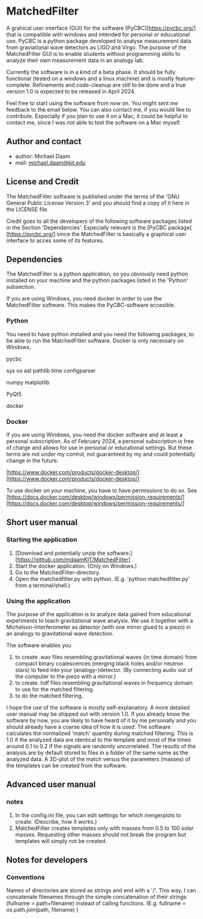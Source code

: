 # MatchedFilter

A grahical user interface (GUI) for the software [PyCBC][https://pycbc.org/] that is compatible with windows and intended for personal or educational use. PyCBC is a python package developed to analyse measurement data from graviational wave detectors as LIGO and Virgo. The purpose of the MatchedFilter GUI is to enable students without programming skills to analyze their own measurement data in an analogy lab. 

Currently the software is in a kind of a beta phase. It should be fully functional (tested on a windows and a linux machine) and is mostly feature-complete. Refinements and code-cleanup are still to be done and a true version 1.0 is expected to be released in April 2024.

Feel free to start using the software from now on. You might sent me feedback to the email below.
You can also contact me, if you would like to contribute. 
Especially if you plan to use it on a Mac, it could be helpful to contact me, since I was not able to test the software on a Mac myself.


## Author and contact

* author: Michael Daam
* mail:   michael.daam@kit.edu


## License and Credit

The MatchedFilter software is published under the terms of the 'GNU General Public License Version 3' and you should find a copy of it here in the LICENSE file.

Credit goes to all the developers of the following software packages listed in the Section 'Dependencies'.
Especially relevant is the [PyCBC package][https://pycbc.org/] since the MatchedFilter is basically a graphical user interface to acces some of its features.


## Dependencies

The MatchedFilter is a python application, so you obviously need python installed on your machine and the python packages listed in the 'Python' subsection.

If you are using Windows, you need docker in order to use the MatchedFilter software. This makes the PyCBC-software accesible.


### Python

You need to have python installed and you need the following packages, to be able to run the MatchedFilter software. Docker is only necessary on Windows.

pycbc

sys
os
ast
pathlib
time
configparser

numpy
matplotlib

PyQt5

docker


### Docker

If you are using Windows, you need the docker software and at least a personal subscription. As of February 2024, a personal subscription is free of charge and allows for use in personal or educational settings. But these terms are not under my control, not guaranteed by my and could potentially change in the future.

[https://www.docker.com/products/docker-desktop/][https://www.docker.com/products/docker-desktop/]

To use docker on your machine, you have to have permissions to do so. See [https://docs.docker.com/desktop/windows/permission-requirements/][https://docs.docker.com/desktop/windows/permission-requirements/]


## Short user manual

### Starting the application

1. [Download and potentially unzip the software.][https://github.com/mdaamKIT/MatchedFilter]
2. Start the docker application. (Only on Windows.)
3. Go to the MatchedFilter-directory.
4. Open the matchedfilter.py with python. (E.g. 'python matchedfilter.py' from a terminal/shell.)


### Using the application

The purpose of the application is to analyze data gained from educational experiments to teach gravitational wave analysis. We use it together with a Michelson-Interferometer as detector (with one mirror glued to a piezo) in an analogy to gravitational wave detection.

The software enables you 
1. to create .wav files resembling gravitational waves (in time domain) from compact binary coalescences (merging black holes and/or neutron stars) to feed into your (analogy-)detector. (By connecting audio out of the computer to the piezo with a mirror.)
2. to create .hdf files resembling gravitational waves in frequency domain to use for the matched filtering.
3. to do the matched filtering.

I hope the use of the software is mostly self-explanatory. A more detailed user manual may be shipped out with version 1.0. If you already know the software by now, you are likely to have heard of it by me personally and you should already have a coarse idea of how it is used.
The software calculates the normalized 'match' quantity during matched filtering. This is 1.0 if the analyzed data are identical to the template and most of the times around 0.1 to 0.2 if the signals are randomly uncorrelated. The results of the analysis are by default stored to files in a folder of the same name as the analyzed data. A 3D-plot of the match versus the parameters (masses) of the templates can be created from the software.


## Advanced user manual

### notes

1. In the config.ini file, you can edit settings for which mergerplots to create. (Describe, how it works.)
2. MatchedFilter creates templates only with masses from 0.5 to 100 solar masses. Requesting other masses should not break the program but templates will simply not be created.


## Notes for developers

### Conventions

Names of directories are stored as strings and end with a '/'. This way, I can concatenate filenames through the simple concatenation of their strings (fullname = path+filename) instead of calling functions. (E.g. fullname = os.path.join(path, filename) )
